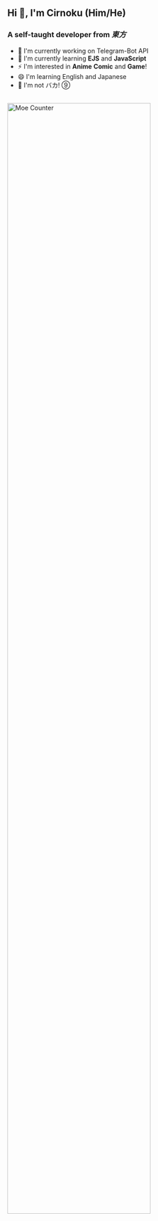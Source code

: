 ## Hi 👋, I'm Cirnoku (Him/He)

### A self-taught developer from *東方*

- 🔭 I'm currently working on Telegram-Bot API
- 🌱 I'm currently learning **EJS** and **JavaScript**
- ⚡ I'm interested in **Anime** **Comic** and **Game**!
- 😄 I'm learning English and Japanese
- 🤔 I'm not バカ! ⑨

<br>
<a href="https://github.com/GLASS20" target="_blank"><img src="https://count.129846.xyz/cirnoku:counter?theme=moebooru" alt="Moe Counter" height="80%" /></a>
